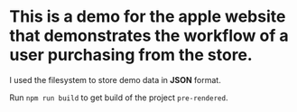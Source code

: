 # This is a demo for the apple website that demonstrates the workflow of a user purchasing from the store.

I used the filesystem to store demo data in **JSON** format.

Run ``` npm run build ``` to get build of the project `pre-rendered`.